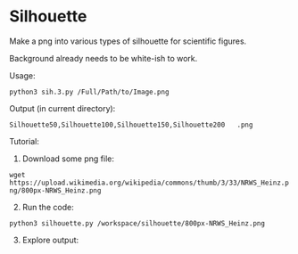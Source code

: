 # Silhouette
Make a png into various types of silhouette for scientific figures.

Background already needs to be white-ish to work.

Usage:

`python3 sih.3.py /Full/Path/to/Image.png`

Output (in current directory):

`Silhouette50,Silhouette100,Silhouette150,Silhouette200   .png`

Tutorial:

1. Download some png file:

`wget https://upload.wikimedia.org/wikipedia/commons/thumb/3/33/NRWS_Heinz.png/800px-NRWS_Heinz.png`

2. Run the code:

`python3 silhouette.py /workspace/silhouette/800px-NRWS_Heinz.png`

3. Explore output:

